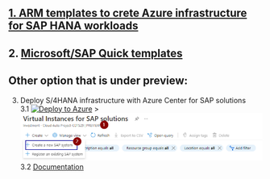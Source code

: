 ## [1. ARM templates to crete Azure infrastructure for SAP HANA workloads](https://github.com/ge-duta/azure-acp-public/tree/master/ACP-499%20SAP%20HANA%20on%20Azure) 

## 2. [Microsoft/SAP Quick templates](https://learn.microsoft.com/en-us/samples/browse/?expanded=azure&products=azure-resource-manager&terms=SAP)

## Other option that is under preview:
3. Deploy S/4HANA infrastructure with Azure Center for SAP solutions <br/>
3.1 [![Deploy to Azure](https://aka.ms/deploytoazurebutton)](https://portal.azure.com/#view/Microsoft_Azure_SAPManagement/CreateSVI.ReactView/_provisioningContext~/%7B%22initialValues%22%3A%7B%22subscriptionIds%22%3A%5B%220c08f7e9-e572-4fca-b0ca-b9acf0eeda26%22%5D%2C%22resourceGroupNames%22%3A%5B%5D%2C%22locationNames%22%3A%5B%22eastus%22%5D%7D%2C%22telemetryId%22%3A%227c6024be-8a6a-4d1f-ae75-0ce283937054%22%2C%22marketplaceItem%22%3A%7B%22categoryIds%22%3A%5B%5D%2C%22id%22%3A%22Microsoft.Portal%22%2C%22itemDisplayName%22%3A%22NoMarketplace%22%2C%22products%22%3A%5B%5D%2C%22version%22%3A%22%22%2C%22productsWithNoPricing%22%3A%5B%5D%2C%22publisherDisplayName%22%3A%22Microsoft.Portal%22%2C%22deploymentName%22%3A%22NoMarketplace%22%2C%22launchingContext%22%3A%7B%22telemetryId%22%3A%227c6024be-8a6a-4d1f-ae75-0ce283937054%22%2C%22source%22%3A%5B%22BrowseResource%22%2C%22%7B%20Name%3A%20Part%2C%20Type%3A%20%5B0%5DHubsExtension-%5B1%5DBrowseResource-%5B2%5DTemplateBladeVirtualLens-%5B5%5DBrowseResource%2C%20Id%3A%20Part-BrowseResource-1%20%7D%22%2C%22Part-BrowseResource-1%22%5D%2C%22galleryItemId%22%3A%22%22%7D%2C%22deploymentTemplateFileUris%22%3A%7B%7D%2C%22uiMetadata%22%3Anull%7D%7D) > ![CreateSAPSystem](./ACP-499%20SAP%20HANA%20on%20Azure/ACP-501%20Deploy%20Resource%20Groups%20and%20VMs%20in%20Availability%20Zones%20(3-Tier%2C%20ASCS%2C%20App%20and%20DB)/CreateSAPSystem.png)  <br/>
3.2 [Documentation](https://learn.microsoft.com/en-us/azure/center-sap-solutions/deploy-s4hana)


